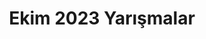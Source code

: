 ---
layout: monthly
title: "Ekim 2023 Yarışmalar"
key: "ekim 2023"
description: "Ekim 2023 son başvuru tarihli tüm edebiyat yarışmaları, senaryo yarışmaları, yazı yazma yarışmaları, öykü yarışmalarına buradan ulaşabilirsiniz."
permalink: "ekim-2023-yarismalar/"
---